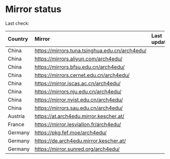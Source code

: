 <script src="./time.js"></script>
# Mirror status
Last check: <script type="text/javascript">localize(1714634274.196718);</script>

|Country|Mirror|Last update|
|:------|:-----|:----------|
|China|https://mirrors.tuna.tsinghua.edu.cn/arch4edu/|<script type="text/javascript">localize(1714588368);</script>|
|China|https://mirrors.aliyun.com/arch4edu/|<script type="text/javascript">localize(1714588368);</script>|
|China|https://mirrors.bfsu.edu.cn/arch4edu/|<script type="text/javascript">localize(1714588368);</script>|
|China|https://mirrors.cernet.edu.cn/arch4edu/|<script type="text/javascript">localize(1714588368);</script>|
|China|https://mirror.iscas.ac.cn/arch4edu/|<script type="text/javascript">localize(1714588368);</script>|
|China|https://mirrors.nju.edu.cn/arch4edu/|<script type="text/javascript">localize(1714588368);</script>|
|China|https://mirror.nyist.edu.cn/arch4edu/|<script type="text/javascript">localize(1714588368);</script>|
|China|https://mirrors.sau.edu.cn/arch4edu/|<script type="text/javascript">localize(1714588368);</script>|
|Austria|https://at.arch4edu.mirror.kescher.at/|<script type="text/javascript">localize(1714588368);</script>|
|France|https://mirror.lesviallon.fr/arch4edu/|<script type="text/javascript">localize(1714588368);</script>|
|Germany|https://pkg.fef.moe/arch4edu/|<script type="text/javascript">localize(1714588368);</script>|
|Germany|https://de.arch4edu.mirror.kescher.at/|<script type="text/javascript">localize(1714588368);</script>|
|Germany|https://mirror.sunred.org/arch4edu/|<script type="text/javascript">localize(1714588368);</script>|

<script src="./tablefilter/tablefilter.js"></script>
<script src="./table.js"></script>